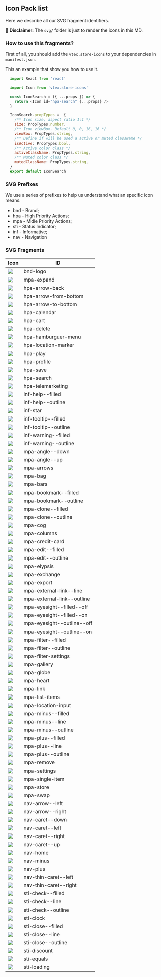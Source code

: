  ## Icon Pack list

  Here we describe all our SVG fragment identifiers. 
  
 :loudspeaker: **Disclaimer:** The `svg/` folder is just to render the icons in this MD.


### How to use this fragments? 

First of all, you should add the `vtex.store-icons` to your dependencies in `manifest.json`. 

This an example that show you how to use it. 

```javascript
  import React from 'react'

  import Icon from 'vtex.store-icons'

  const IconSearch = ({ ...props }) => {
    return <Icon id="hpa-search" {...props} />
  }

  IconSearch.propTypes =  {
    /** Icon size, aspect ratio 1:1 */
    size: PropTypes.number,
    /** Icon viewBox. Default 0, 0, 16, 16 */
    viewBox: PropTypes.string,
    /** Define if will be used a active or muted className */
    isActive: PropTypes.bool,
    /** Active color class */
    activeClassName: PropTypes.string,
    /** Muted color class */
    mutedClassName: PropTypes.string,
  }
  export default IconSearch

 ```


 
### SVG Prefixes 

We use a series of prefixes to help us understand what an specific icon means. 

* bnd - Brand;
* hpa - High Priority Actions;
* mpa - Midle Priority Actions;
* sti - Status Indicator;
* inf - Informative;
* nav - Navigation
  

### SVG Fragments

| Icon                                    | ID                         |
| --------------------------------------- | -------------------------- |
| ![](./bnd-logo.svg)  | bnd-logo | 
| ![](./mpa-expand.svg)  | mpa-expand | 
| ![](./hpa-arrow-back.svg)  | hpa-arrow-back | 
| ![](./hpa-arrow-from-bottom.svg)  | hpa-arrow-from-bottom | 
| ![](./hpa-arrow-to-bottom.svg)  | hpa-arrow-to-bottom | 
| ![](./hpa-calendar.svg)  | hpa-calendar | 
| ![](./hpa-cart.svg)  | hpa-cart | 
| ![](./hpa-delete.svg)  | hpa-delete | 
| ![](./hpa-hamburguer-menu.svg)  | hpa-hamburguer-menu | 
| ![](./hpa-location-marker.svg)  | hpa-location-marker | 
| ![](./hpa-play.svg)  | hpa-play | 
| ![](./hpa-profile.svg)  | hpa-profile | 
| ![](./hpa-save.svg)  | hpa-save | 
| ![](./hpa-search.svg)  | hpa-search | 
| ![](./hpa-telemarketing.svg)  | hpa-telemarketing | 
| ![](./inf-help--filled.svg)  | inf-help--filled | 
| ![](./inf-help--outline.svg)  | inf-help--outline | 
| ![](./inf-star.svg)  | inf-star | 
| ![](./inf-tooltip--filled.svg)  | inf-tooltip--filled | 
| ![](./inf-tooltip--outline.svg)  | inf-tooltip--outline | 
| ![](./inf-warning--filled.svg)  | inf-warning--filled | 
| ![](./inf-warning--outline.svg)  | inf-warning--outline | 
| ![](./mpa-angle--down.svg)  | mpa-angle--down | 
| ![](./mpa-angle--up.svg)  | mpa-angle--up | 
| ![](./mpa-arrows.svg)  | mpa-arrows | 
| ![](./mpa-bag.svg)  | mpa-bag | 
| ![](./mpa-bars.svg)  | mpa-bars | 
| ![](./mpa-bookmark--filled.svg)  | mpa-bookmark--filled | 
| ![](./mpa-bookmark--outline.svg)  | mpa-bookmark--outline | 
| ![](./mpa-clone--filled.svg)  | mpa-clone--filled | 
| ![](./mpa-clone--outline.svg)  | mpa-clone--outline | 
| ![](./mpa-cog.svg)  | mpa-cog | 
| ![](./mpa-columns.svg)  | mpa-columns | 
| ![](./mpa-credit-card.svg)  | mpa-credit-card | 
| ![](./mpa-edit--filled.svg)  | mpa-edit--filled | 
| ![](./mpa-edit--outline.svg)  | mpa-edit--outline | 
| ![](./mpa-elypsis.svg)  | mpa-elypsis | 
| ![](./mpa-exchange.svg)  | mpa-exchange | 
| ![](./mpa-export.svg)  | mpa-export | 
| ![](./mpa-external-link--line.svg)  | mpa-external-link--line | 
| ![](./mpa-external-link--outline.svg)  | mpa-external-link--outline | 
| ![](./mpa-eyesight--filled--off.svg)  | mpa-eyesight--filled--off | 
| ![](./mpa-eyesight--filled--on.svg)  | mpa-eyesight--filled--on | 
| ![](./mpa-eyesight--outline--off.svg)  | mpa-eyesight--outline--off | 
| ![](./mpa-eyesight--outline--on.svg)  | mpa-eyesight--outline--on | 
| ![](./mpa-filter--filled.svg)  | mpa-filter--filled | 
| ![](./mpa-filter--outline.svg)  | mpa-filter--outline | 
| ![](./mpa-filter-settings.svg)  | mpa-filter-settings | 
| ![](./mpa-gallery.svg)  | mpa-gallery | 
| ![](./mpa-globe.svg)  | mpa-globe | 
| ![](./mpa-heart.svg)  | mpa-heart | 
| ![](./mpa-link.svg)  | mpa-link | 
| ![](./mpa-list-items.svg)  | mpa-list-items | 
| ![](./mpa-location-input.svg)  | mpa-location-input | 
| ![](./mpa-minus--filled.svg)  | mpa-minus--filled | 
| ![](./mpa-minus--line.svg)  | mpa-minus--line | 
| ![](./mpa-minus--outline.svg)  | mpa-minus--outline | 
| ![](./mpa-plus--filled.svg)  | mpa-plus--filled | 
| ![](./mpa-plus--line.svg)  | mpa-plus--line | 
| ![](./mpa-plus--outline.svg)  | mpa-plus--outline | 
| ![](./mpa-remove.svg)  | mpa-remove | 
| ![](./mpa-settings.svg)  | mpa-settings | 
| ![](./mpa-single-item.svg)  | mpa-single-item | 
| ![](./mpa-store.svg)  | mpa-store | 
| ![](./mpa-swap.svg)  | mpa-swap | 
| ![](./nav-arrow--left.svg)  | nav-arrow--left | 
| ![](./nav-arrow--right.svg)  | nav-arrow--right | 
| ![](./nav-caret--down.svg)  | nav-caret--down | 
| ![](./nav-caret--left.svg)  | nav-caret--left | 
| ![](./nav-caret--right.svg)  | nav-caret--right | 
| ![](./nav-caret--up.svg)  | nav-caret--up | 
| ![](./nav-home.svg)  | nav-home | 
| ![](./nav-minus.svg)  | nav-minus | 
| ![](./nav-plus.svg)  | nav-plus | 
| ![](./nav-thin-caret--left.svg)  | nav-thin-caret--left | 
| ![](./nav-thin-caret--right.svg)  | nav-thin-caret--right | 
| ![](./sti-check--filled.svg)  | sti-check--filled | 
| ![](./sti-check--line.svg)  | sti-check--line | 
| ![](./sti-check--outline.svg)  | sti-check--outline | 
| ![](./sti-clock.svg)  | sti-clock | 
| ![](./sti-close--filled.svg)  | sti-close--filled | 
| ![](./sti-close--line.svg)  | sti-close--line | 
| ![](./sti-close--outline.svg)  | sti-close--outline | 
| ![](./sti-discount.svg)  | sti-discount | 
| ![](./sti-equals.svg)  | sti-equals | 
| ![](./sti-loading.svg)  | sti-loading | 
